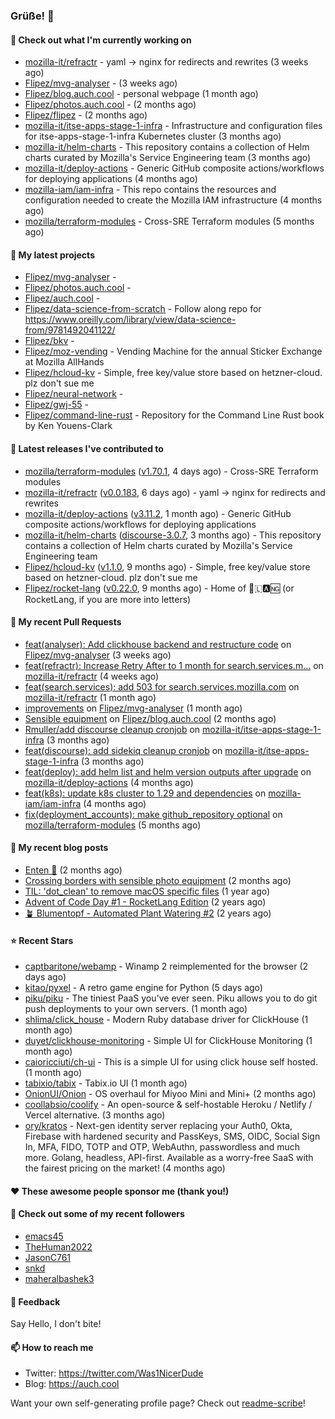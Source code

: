 ### Grüße! 👋

#### 👷 Check out what I'm currently working on

- [mozilla-it/refractr](https://github.com/mozilla-it/refractr) - yaml -&gt; nginx for redirects and rewrites (3 weeks ago)
- [Flipez/mvg-analyser](https://github.com/Flipez/mvg-analyser) -  (3 weeks ago)
- [Flipez/blog.auch.cool](https://github.com/Flipez/blog.auch.cool) - personal webpage (1 month ago)
- [Flipez/photos.auch.cool](https://github.com/Flipez/photos.auch.cool) -  (2 months ago)
- [Flipez/flipez](https://github.com/Flipez/flipez) -  (2 months ago)
- [mozilla-it/itse-apps-stage-1-infra](https://github.com/mozilla-it/itse-apps-stage-1-infra) - Infrastructure and configuration files for itse-apps-stage-1-infra Kubernetes cluster (3 months ago)
- [mozilla-it/helm-charts](https://github.com/mozilla-it/helm-charts) - This repository contains a collection of Helm charts curated by Mozilla&#39;s Service Engineering team (3 months ago)
- [mozilla-it/deploy-actions](https://github.com/mozilla-it/deploy-actions) - Generic GitHub composite actions/workflows for deploying applications (4 months ago)
- [mozilla-iam/iam-infra](https://github.com/mozilla-iam/iam-infra) - This repo contains the resources and configuration needed to create the Mozilla IAM infrastructure (4 months ago)
- [mozilla/terraform-modules](https://github.com/mozilla/terraform-modules) - Cross-SRE Terraform modules (5 months ago)

#### 🌱 My latest projects

- [Flipez/mvg-analyser](https://github.com/Flipez/mvg-analyser) - 
- [Flipez/photos.auch.cool](https://github.com/Flipez/photos.auch.cool) - 
- [Flipez/auch.cool](https://github.com/Flipez/auch.cool) - 
- [Flipez/data-science-from-scratch](https://github.com/Flipez/data-science-from-scratch) - Follow along repo for https://www.oreilly.com/library/view/data-science-from/9781492041122/
- [Flipez/bkv](https://github.com/Flipez/bkv) - 
- [Flipez/moz-vending](https://github.com/Flipez/moz-vending) - Vending Machine for the annual Sticker Exchange at Mozilla AllHands
- [Flipez/hcloud-kv](https://github.com/Flipez/hcloud-kv) - Simple, free key/value store based on hetzner-cloud. plz don&#39;t sue me
- [Flipez/neural-network](https://github.com/Flipez/neural-network) - 
- [Flipez/gwj-55](https://github.com/Flipez/gwj-55) - 
- [Flipez/command-line-rust](https://github.com/Flipez/command-line-rust) - Repository for the Command Line Rust book by Ken Youens-Clark


#### 🔭 Latest releases I've contributed to

- [mozilla/terraform-modules](https://github.com/mozilla/terraform-modules) ([v1.70.1](https://github.com/mozilla/terraform-modules/releases/tag/v1.70.1), 4 days ago) - Cross-SRE Terraform modules
- [mozilla-it/refractr](https://github.com/mozilla-it/refractr) ([v0.0.183](https://github.com/mozilla-it/refractr/releases/tag/v0.0.183), 6 days ago) - yaml -&gt; nginx for redirects and rewrites
- [mozilla-it/deploy-actions](https://github.com/mozilla-it/deploy-actions) ([v3.11.2](https://github.com/mozilla-it/deploy-actions/releases/tag/v3.11.2), 1 month ago) - Generic GitHub composite actions/workflows for deploying applications
- [mozilla-it/helm-charts](https://github.com/mozilla-it/helm-charts) ([discourse-3.0.7](https://github.com/mozilla-it/helm-charts/releases/tag/discourse-3.0.7), 3 months ago) - This repository contains a collection of Helm charts curated by Mozilla&#39;s Service Engineering team
- [Flipez/hcloud-kv](https://github.com/Flipez/hcloud-kv) ([v1.1.0](https://github.com/Flipez/hcloud-kv/releases/tag/v1.1.0), 9 months ago) - Simple, free key/value store based on hetzner-cloud. plz don&#39;t sue me
- [Flipez/rocket-lang](https://github.com/Flipez/rocket-lang) ([v0.22.0](https://github.com/Flipez/rocket-lang/releases/tag/v0.22.0), 9 months ago) - Home of 🚀🇱🅰🆖 (or RocketLang, if you are more into letters)

#### 🔨 My recent Pull Requests

- [feat(analyser): Add clickhouse backend and restructure code](https://github.com/Flipez/mvg-analyser/pull/2) on [Flipez/mvg-analyser](https://github.com/Flipez/mvg-analyser) (3 weeks ago)
- [feat(refractr): Increase Retry After to 1 month for search.services.m…](https://github.com/mozilla-it/refractr/pull/329) on [mozilla-it/refractr](https://github.com/mozilla-it/refractr) (4 weeks ago)
- [feat(search.services): add 503 for search.services.mozilla.com](https://github.com/mozilla-it/refractr/pull/326) on [mozilla-it/refractr](https://github.com/mozilla-it/refractr) (1 month ago)
- [improvements](https://github.com/Flipez/mvg-analyser/pull/1) on [Flipez/mvg-analyser](https://github.com/Flipez/mvg-analyser) (1 month ago)
- [Sensible equipment](https://github.com/Flipez/blog.auch.cool/pull/60) on [Flipez/blog.auch.cool](https://github.com/Flipez/blog.auch.cool) (2 months ago)
- [Rmuller/add discourse cleanup cronjob](https://github.com/mozilla-it/itse-apps-stage-1-infra/pull/134) on [mozilla-it/itse-apps-stage-1-infra](https://github.com/mozilla-it/itse-apps-stage-1-infra) (3 months ago)
- [feat(discourse): add sidekiq cleanup cronjob](https://github.com/mozilla-it/itse-apps-stage-1-infra/pull/133) on [mozilla-it/itse-apps-stage-1-infra](https://github.com/mozilla-it/itse-apps-stage-1-infra) (3 months ago)
- [feat(deploy): add helm list and helm version outputs after upgrade](https://github.com/mozilla-it/deploy-actions/pull/29) on [mozilla-it/deploy-actions](https://github.com/mozilla-it/deploy-actions) (4 months ago)
- [feat(k8s): update k8s cluster to 1.29 and dependencies](https://github.com/mozilla-iam/iam-infra/pull/321) on [mozilla-iam/iam-infra](https://github.com/mozilla-iam/iam-infra) (4 months ago)
- [fix(deployment_accounts): make github_repository optional](https://github.com/mozilla/terraform-modules/pull/152) on [mozilla/terraform-modules](https://github.com/mozilla/terraform-modules) (5 months ago)

#### 📜 My recent blog posts

- [Enten 🦆](https://auch.cool/enten/) (2 months ago)
- [Crossing borders with sensible photo equipment](https://auch.cool/posts/2024/sensible-equipment/) (2 months ago)
- [TIL: &#39;dot_clean&#39; to remove macOS specific files](https://auch.cool/posts/2023/til-dot-clean/) (1 year ago)
- [Advent of Code Day #1 - RocketLang Edition](https://auch.cool/posts/2022/aoc-day-1/) (2 years ago)
- [🪴 Blumentopf - Automated Plant Watering #2](https://auch.cool/posts/2022/blumentopf-2/) (2 years ago)

#### ⭐ Recent Stars

- [captbaritone/webamp](https://github.com/captbaritone/webamp) - Winamp 2 reimplemented for the browser (2 days ago)
- [kitao/pyxel](https://github.com/kitao/pyxel) - A retro game engine for Python (5 days ago)
- [piku/piku](https://github.com/piku/piku) - The tiniest PaaS you&#39;ve ever seen. Piku allows you to do git push deployments to your own servers. (1 month ago)
- [shlima/click_house](https://github.com/shlima/click_house) - Modern Ruby database driver for ClickHouse (1 month ago)
- [duyet/clickhouse-monitoring](https://github.com/duyet/clickhouse-monitoring) - Simple UI for ClickHouse Monitoring (1 month ago)
- [caioricciuti/ch-ui](https://github.com/caioricciuti/ch-ui) - This is a simple UI for using click house self hosted. (1 month ago)
- [tabixio/tabix](https://github.com/tabixio/tabix) - Tabix.io UI (1 month ago)
- [OnionUI/Onion](https://github.com/OnionUI/Onion) - OS overhaul for Miyoo Mini and Mini&#43; (2 months ago)
- [coollabsio/coolify](https://github.com/coollabsio/coolify) - An open-source &amp; self-hostable Heroku / Netlify / Vercel alternative. (3 months ago)
- [ory/kratos](https://github.com/ory/kratos) - Next-gen identity server replacing your Auth0, Okta, Firebase with hardened security and PassKeys, SMS, OIDC, Social Sign In, MFA, FIDO, TOTP and OTP, WebAuthn, passwordless and much more. Golang, headless, API-first. Available as a worry-free SaaS with the fairest pricing on the market! (4 months ago)

#### ❤️ These awesome people sponsor me (thank you!)


#### 👯 Check out some of my recent followers

- [emacs45](https://github.com/emacs45)
- [TheHuman2022](https://github.com/TheHuman2022)
- [JasonC761](https://github.com/JasonC761)
- [snkd](https://github.com/snkd)
- [maheralbashek3](https://github.com/maheralbashek3)

#### 💬 Feedback

Say Hello, I don't bite!

#### 📫 How to reach me

- Twitter: https://twitter.com/Was1NicerDude
- Blog: https://auch.cool

Want your own self-generating profile page? Check out [readme-scribe](https://github.com/muesli/readme-scribe)!

